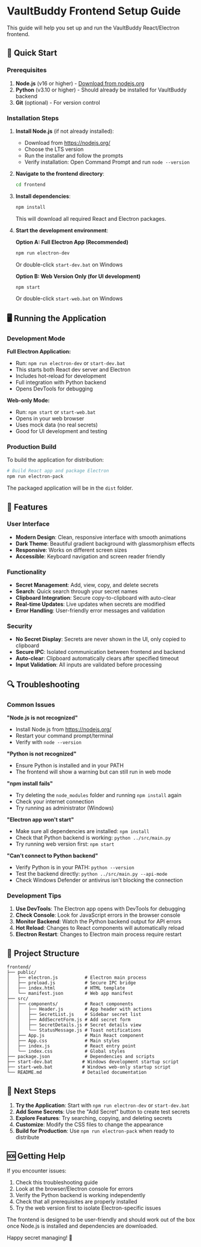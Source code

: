 # VaultBuddy Frontend Setup Guide

This guide will help you set up and run the VaultBuddy React/Electron frontend.

## 🚀 Quick Start

### Prerequisites

1. **Node.js** (v16 or higher) - [Download from nodejs.org](https://nodejs.org/)
2. **Python** (v3.10 or higher) - Should already be installed for VaultBuddy backend
3. **Git** (optional) - For version control

### Installation Steps

1. **Install Node.js** (if not already installed):
   - Download from https://nodejs.org/
   - Choose the LTS version
   - Run the installer and follow the prompts
   - Verify installation: Open Command Prompt and run `node --version`

2. **Navigate to the frontend directory**:
   ```bash
   cd frontend
   ```

3. **Install dependencies**:
   ```bash
   npm install
   ```
   This will download all required React and Electron packages.

4. **Start the development environment**:
   
   **Option A: Full Electron App (Recommended)**
   ```bash
   npm run electron-dev
   ```
   Or double-click `start-dev.bat` on Windows
   
   **Option B: Web Version Only (for UI development)**
   ```bash
   npm start
   ```
   Or double-click `start-web.bat` on Windows

## 🖥️ Running the Application

### Development Mode

**Full Electron Application:**
- Run: `npm run electron-dev` or `start-dev.bat`
- This starts both React dev server and Electron
- Includes hot-reload for development
- Full integration with Python backend
- Opens DevTools for debugging

**Web-only Mode:**
- Run: `npm start` or `start-web.bat`
- Opens in your web browser
- Uses mock data (no real secrets)
- Good for UI development and testing

### Production Build

To build the application for distribution:

```bash
# Build React app and package Electron
npm run electron-pack
```

The packaged application will be in the `dist` folder.

## 🔧 Features

### User Interface
- **Modern Design**: Clean, responsive interface with smooth animations
- **Dark Theme**: Beautiful gradient background with glassmorphism effects
- **Responsive**: Works on different screen sizes
- **Accessible**: Keyboard navigation and screen reader friendly

### Functionality
- **Secret Management**: Add, view, copy, and delete secrets
- **Search**: Quick search through your secret names
- **Clipboard Integration**: Secure copy-to-clipboard with auto-clear
- **Real-time Updates**: Live updates when secrets are modified
- **Error Handling**: User-friendly error messages and validation

### Security
- **No Secret Display**: Secrets are never shown in the UI, only copied to clipboard
- **Secure IPC**: Isolated communication between frontend and backend
- **Auto-clear**: Clipboard automatically clears after specified timeout
- **Input Validation**: All inputs are validated before processing

## 🔍 Troubleshooting

### Common Issues

**"Node.js is not recognized"**
- Install Node.js from https://nodejs.org/
- Restart your command prompt/terminal
- Verify with `node --version`

**"Python is not recognized"**
- Ensure Python is installed and in your PATH
- The frontend will show a warning but can still run in web mode

**"npm install fails"**
- Try deleting the `node_modules` folder and running `npm install` again
- Check your internet connection
- Try running as administrator (Windows)

**"Electron app won't start"**
- Make sure all dependencies are installed: `npm install`
- Check that Python backend is working: `python ../src/main.py`
- Try running web version first: `npm start`

**"Can't connect to Python backend"**
- Verify Python is in your PATH: `python --version`
- Test the backend directly: `python ../src/main.py --api-mode`
- Check Windows Defender or antivirus isn't blocking the connection

### Development Tips

1. **Use DevTools**: The Electron app opens with DevTools for debugging
2. **Check Console**: Look for JavaScript errors in the browser console
3. **Monitor Backend**: Watch the Python backend output for API errors
4. **Hot Reload**: Changes to React components will automatically reload
5. **Electron Restart**: Changes to Electron main process require restart

## 📁 Project Structure

```
frontend/
├── public/
│   ├── electron.js          # Electron main process
│   ├── preload.js           # Secure IPC bridge
│   ├── index.html           # HTML template
│   └── manifest.json        # Web app manifest
├── src/
│   ├── components/          # React components
│   │   ├── Header.js        # App header with actions
│   │   ├── SecretList.js    # Sidebar secret list
│   │   ├── AddSecretForm.js # Add secret form
│   │   ├── SecretDetails.js # Secret details view
│   │   └── StatusMessage.js # Toast notifications
│   ├── App.js               # Main React component
│   ├── App.css              # Main styles
│   ├── index.js             # React entry point
│   └── index.css            # Global styles
├── package.json             # Dependencies and scripts
├── start-dev.bat           # Windows development startup script
├── start-web.bat           # Windows web-only startup script
└── README.md               # Detailed documentation
```

## 🚀 Next Steps

1. **Try the Application**: Start with `npm run electron-dev` or `start-dev.bat`
2. **Add Some Secrets**: Use the "Add Secret" button to create test secrets
3. **Explore Features**: Try searching, copying, and deleting secrets
4. **Customize**: Modify the CSS files to change the appearance
5. **Build for Production**: Use `npm run electron-pack` when ready to distribute

## 🆘 Getting Help

If you encounter issues:

1. Check this troubleshooting guide
2. Look at the browser/Electron console for errors
3. Verify the Python backend is working independently
4. Check that all prerequisites are properly installed
5. Try the web version first to isolate Electron-specific issues

The frontend is designed to be user-friendly and should work out of the box once Node.js is installed and dependencies are downloaded.

Happy secret managing! 🔐

